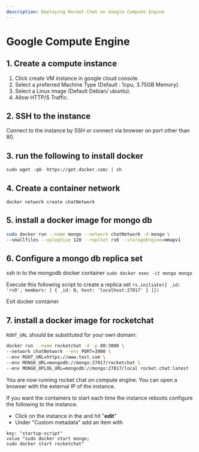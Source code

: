 ```yaml
---
description: Deploying Rocket.Chat on Google Compute Engine
---
```


# Google Compute Engine

## 1. Create a compute instance

1. Click create VM instance in google cloud console.
2. Select a preferred Machine Type (Default : 1cpu, 3.75GB Memory).
3. Select a Linux image (Default Debian/ ubuntu).
4. Allow HTTP/S Traffic.

## 2. SSH to the instance

Connect to the instance by SSH or connect via browser on port other than 80.

## 3. run the following to install docker

`sudo wget -qO- https://get.docker.com/ | sh`

## 4. Create a container network

`docker network create chatNetwork`

## 5. install a docker image for mongo db

```bash
sudo docker run --name mongo --network chatNetwork -d mongo \
--smallfiles --oplogSize 128 --replSet rs0 --storageEngine=mmapv1
```

## 6. Configure a mongo db replica set

ssh in to the mongodb docker container `sudo docker exec -it mongo mongo`

Execute this following script to create a replica set `rs.initiate({ _id: 'rs0', members: [ { _id: 0, host: 'localhost:27017' } ]})`

Exit docker container

## 7. install a docker image for rocketchat

`ROOT_URL` should be substituted for your own domain:

```bash
docker run --name rocketchat -d -p 80:3000 \
--network chatNetwork --env PORT=3000 \
--env ROOT_URL=https://www.test.com \
--env MONGO_URL=mongodb://mongo:27017/rocketchat \
--env MONGO_OPLOG_URL=mongodb://mongo:27017/local rocket.chat:latest
```

You are now running rocket chat on compute engine. You can open a browser with the external IP of the instance.

If you want the containers to start each time the instance reboots configure the following to the instance.

* Click on the instance in the and hit "**edit**"
* Under "Custom metadata" add an item with

```
key: "startup-script"
value "sudo docker start mongo;
sudo docker start rocketchat"
```
